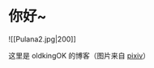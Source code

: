 # 你好~

![[Pulana2.jpg|200]]

这里是 oldkingOK 的博客（图片来自 [pixiv](https://www.pixiv.net/en/artworks/115017109)）